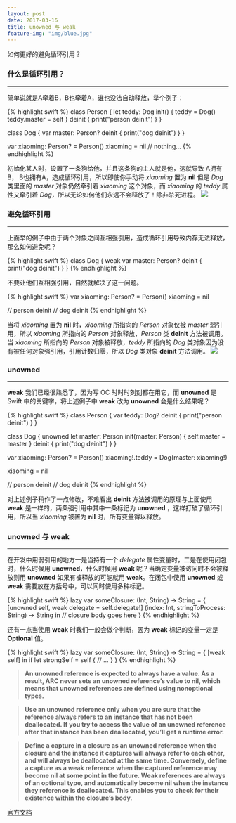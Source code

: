 ```yaml
---
layout: post
date: 2017-03-16
title: unowned 与 weak
feature-img: "img/blue.jpg"
---
```


如何更好的避免循环引用？

### 什么是循环引用？
---

简单说就是A牵着B，B也牵着A，谁也没法自动释放，举个例子：

{% highlight swift %}
class Person {
    let teddy: Dog
    init() {
        teddy = Dog()
        teddy.master = self
    }
    deinit {
        print("person deinit")
    }
}

class Dog {
    var master: Person?
    deinit {
        print("dog deinit")
    }
}

var xiaoming: Person? = Person()
xiaoming = nil
// nothing...
{% endhighlight %}

初始化某人时，设置了一条狗给他，并且这条狗的主人就是他，这就导致 A拥有B， B也拥有A，造成循环引用，所以即使你手动将 *xiaoming* 置为 **nil** 但是 *Dog* 类里面的 *master* 对象仍然牵引着 *xiaoming* 这个对象，而 *xiaoming* 的 *teddy* 属性又牵引着 *Dog*，所以无论如何他们永远不会释放了！除非杀死进程。
![](http://ogkg37m8j.bkt.clouddn.com/image/swift/unowned-weak/unowned_vs_weak_01.jpg)

### 避免循环引用
---

上面举的例子中由于两个对象之间互相强引用，造成循环引用导致内存无法释放，那么如何避免呢？

{% highlight swift %}
class Dog {
    weak var master: Person?
    deinit {
        print("dog deinit")
    }
}
{% endhighlight %}

不要让他们互相强引用，自然就解决了这一问题。

{% highlight swift %}
var xiaoming: Person? = Person()
xiaoming = nil

// person deinit
// dog deinit
{% endhighlight %}

当将 *xiaoming* 置为 **nil** 时，*xiaoming* 所指向的 *Person* 对象仅被 *master* 弱引用，所以 *xiaoming* 所指向的 *Person* 对象释放，*Person* 类 **deinit** 方法被调用。当 *xiaoming* 所指向的 *Person* 对象被释放，*teddy* 所指向的 *Dog* 类对象因为没有被任何对象强引用，引用计数归零，所以 *Dog* 类对象 **deinit** 方法调用。
![](http://ogkg37m8j.bkt.clouddn.com/image/swift/unowned-weak/unowned_vc_weak_02.jpg)

### unowned
---

**weak** 我们已经很熟悉了，因为写 OC 时时时刻刻都在用它，而 **unowned** 是 Swift 中的关键字，将上述例子中 **weak** 改为 **unowned** 会是什么结果呢？

{% highlight swift %}
class Person {
    var teddy: Dog?
    deinit {
        print("person deinit")
    }
}

class Dog {
    unowned let master: Person
    init(master: Person) {
        self.master = master
    }
    deinit {
        print("dog deinit")
    }
}

var xiaoming: Person? = Person()
xiaoming!.teddy = Dog(master: xiaoming!)

xiaoming = nil

// person deinit
// dog deinit
{% endhighlight %}

对上述例子稍作了一点修改，不难看出 **deinit** 方法被调用的原理与上面使用 **weak** 是一样的，两条强引用中其中一条标记为 **unowned** ，这样打破了循环引用，所以当 *xiaoming* 被置为 **nil** 时，所有变量得以释放。

### unowned 与 weak
---

在开发中用弱引用的地方一是当持有一个 *delegate* 属性变量时，二是在使用闭包时，什么时候用 **unowned**，什么时候用 **weak** 呢？当确定变量被访问时不会被释放则用 **unowned** 如果有被释放的可能就用 **weak**。在闭包中使用 **unowned** 或 **weak** 需要放在方括号中，可以同时使用多种标记。

{% highlight swift %}
lazy var someClosure: (Int, String) -> String = {
    [unowned self, weak delegate = self.delegate!] (index: Int, stringToProcess: String) -> String in
    // closure body goes here
}
{% endhighlight %}

还有一点当使用 **weak** 时我们一般会做个判断，因为 **weak** 标记的变量一定是 **Optional** 值。

{% highlight swift %}
lazy var someClosure: (Int, String) -> String = {
    [weak self] in
    if let strongSelf = self {
      // ...
    }
}
{% endhighlight %}


> **An unowned reference is expected to always have a value. As a result, ARC never sets an unowned reference’s value to nil, which means that unowned references are defined using nonoptional types.**


> **Use an unowned reference only when you are sure that the reference always refers to an instance that has not been deallocated.
If you try to access the value of an unowned reference after that instance has been deallocated, you’ll get a runtime error.**

> **Define a capture in a closure as an unowned reference when the closure and the instance it captures will always refer to each other, and will always be deallocated at the same time.
Conversely, define a capture as a weak reference when the captured reference may become nil at some point in the future. Weak references are always of an optional type, and automatically become nil when the instance they reference is deallocated. This enables you to check for their existence within the closure’s body.**


[官方文档](https://developer.apple.com/library/content/documentation/Swift/Conceptual/Swift_Programming_Language/AutomaticReferenceCounting.html)
